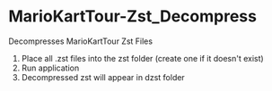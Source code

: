 # MarioKartTour-Zst_Decompress
Decompresses MarioKartTour Zst Files

1. Place all .zst files into the zst folder (create one if it doesn't exist)
2. Run application
3. Decompressed zst will appear in dzst folder
